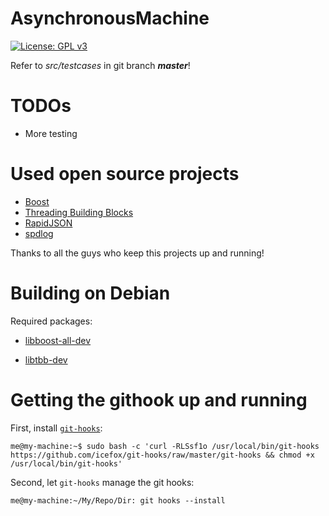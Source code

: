 # AsynchronousMachine
[![License: GPL v3](https://img.shields.io/badge/License-GPL%20v3-blue.svg)](http://www.gnu.org/licenses/gpl-3.0)

Refer to *src/testcases* in git branch ***master***!

# TODOs

* More testing

# Used open source projects

* [Boost](http://www.boost.org)
* [Threading Building Blocks](http://www.threadingbuildingblocks.org)
* [RapidJSON](http://rapidjson.org/)
* [spdlog](https://github.com/gabime/spdlog)

Thanks to all the guys who keep this projects up and running!


# Building on Debian

Required packages:

* [libboost-all-dev](https://packages.debian.org/de/stretch/libboost-all-dev)
+ [libtbb-dev](https://packages.debian.org/de/stretch/libtbb-dev)

# Getting the githook up and running

First, install [`git-hooks`](https://github.com/icefox/git-hooks):

```shell
me@my-machine:~$ sudo bash -c 'curl -RLSsf1o /usr/local/bin/git-hooks https://github.com/icefox/git-hooks/raw/master/git-hooks && chmod +x /usr/local/bin/git-hooks'
```

Second, let `git-hooks` manage the git hooks:

```shell
me@my-machine:~/My/Repo/Dir: git hooks --install
```

